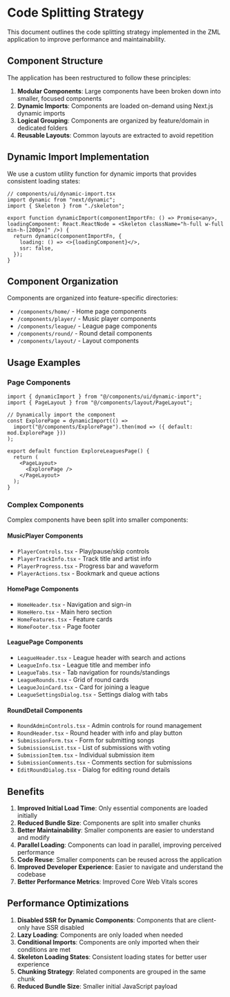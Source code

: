 # Code Splitting Strategy

This document outlines the code splitting strategy implemented in the ZML application to improve performance and maintainability.

## Component Structure

The application has been restructured to follow these principles:

1. **Modular Components**: Large components have been broken down into smaller, focused components
2. **Dynamic Imports**: Components are loaded on-demand using Next.js dynamic imports
3. **Logical Grouping**: Components are organized by feature/domain in dedicated folders
4. **Reusable Layouts**: Common layouts are extracted to avoid repetition

## Dynamic Import Implementation

We use a custom utility function for dynamic imports that provides consistent loading states:

```tsx
// components/ui/dynamic-import.tsx
import dynamic from "next/dynamic";
import { Skeleton } from "./skeleton";

export function dynamicImport(componentImportFn: () => Promise<any>, loadingComponent: React.ReactNode = <Skeleton className="h-full w-full min-h-[200px]" />) {
  return dynamic(componentImportFn, {
    loading: () => <>{loadingComponent}</>,
    ssr: false,
  });
}
```

## Component Organization

Components are organized into feature-specific directories:

- `/components/home/` - Home page components
- `/components/player/` - Music player components
- `/components/league/` - League page components
- `/components/round/` - Round detail components
- `/components/layout/` - Layout components

## Usage Examples

### Page Components

```tsx
import { dynamicImport } from "@/components/ui/dynamic-import";
import { PageLayout } from "@/components/layout/PageLayout";

// Dynamically import the component
const ExplorePage = dynamicImport(() => 
  import("@/components/ExplorePage").then(mod => ({ default: mod.ExplorePage }))
);

export default function ExploreLeaguesPage() {
  return (
    <PageLayout>
      <ExplorePage />
    </PageLayout>
  );
}
```

### Complex Components

Complex components have been split into smaller components:

#### MusicPlayer Components
- `PlayerControls.tsx` - Play/pause/skip controls
- `PlayerTrackInfo.tsx` - Track title and artist info
- `PlayerProgress.tsx` - Progress bar and waveform
- `PlayerActions.tsx` - Bookmark and queue actions

#### HomePage Components
- `HomeHeader.tsx` - Navigation and sign-in
- `HomeHero.tsx` - Main hero section
- `HomeFeatures.tsx` - Feature cards
- `HomeFooter.tsx` - Page footer

#### LeaguePage Components
- `LeagueHeader.tsx` - League header with search and actions
- `LeagueInfo.tsx` - League title and member info
- `LeagueTabs.tsx` - Tab navigation for rounds/standings
- `LeagueRounds.tsx` - Grid of round cards
- `LeagueJoinCard.tsx` - Card for joining a league
- `LeagueSettingsDialog.tsx` - Settings dialog with tabs

#### RoundDetail Components
- `RoundAdminControls.tsx` - Admin controls for round management
- `RoundHeader.tsx` - Round header with info and play button
- `SubmissionForm.tsx` - Form for submitting songs
- `SubmissionsList.tsx` - List of submissions with voting
- `SubmissionItem.tsx` - Individual submission item
- `SubmissionComments.tsx` - Comments section for submissions
- `EditRoundDialog.tsx` - Dialog for editing round details

## Benefits

1. **Improved Initial Load Time**: Only essential components are loaded initially
2. **Reduced Bundle Size**: Components are split into smaller chunks
3. **Better Maintainability**: Smaller components are easier to understand and modify
4. **Parallel Loading**: Components can load in parallel, improving perceived performance
5. **Code Reuse**: Smaller components can be reused across the application
6. **Improved Developer Experience**: Easier to navigate and understand the codebase
7. **Better Performance Metrics**: Improved Core Web Vitals scores

## Performance Optimizations

1. **Disabled SSR for Dynamic Components**: Components that are client-only have SSR disabled
2. **Lazy Loading**: Components are only loaded when needed
3. **Conditional Imports**: Components are only imported when their conditions are met
4. **Skeleton Loading States**: Consistent loading states for better user experience
5. **Chunking Strategy**: Related components are grouped in the same chunk
6. **Reduced Bundle Size**: Smaller initial JavaScript payload